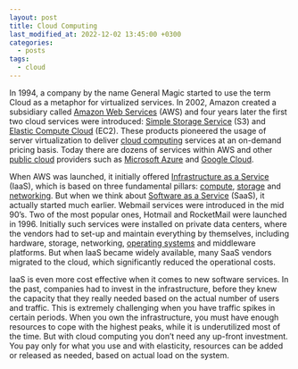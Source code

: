 ```yaml
---
layout: post
title: Cloud Computing
last_modified_at: 2022-12-02 13:45:00 +0300
categories: 
  - posts
tags:
  - cloud
---
```


In 1994, a company by the name General Magic started to use the term Cloud as a metaphor for virtualized services. In 2002, Amazon created a subsidiary called [Amazon Web Services](https://aws.amazon.com/) (AWS) and four years later the first two cloud services were introduced: [Simple Storage Service](https://aws.amazon.com/s3/) (S3) and [Elastic Compute Cloud](https://aws.amazon.com/ec2/) (EC2). These products pioneered the usage of server virtualization to deliver [cloud computing](/wiki/cloud) services at an on-demand pricing basis. Today there are dozens of services within AWS and other [public cloud](/wiki/cloud#public-cloud) providers such as [Microsoft Azure](https://azure.microsoft.com/en-us/) and [Google Cloud](https://cloud.google.com/). 

When AWS was launched, it initially offered [Infrastructure as a Service](/wiki/cloud#iaas) (IaaS), which is based on three fundamental pillars: [compute](/wiki/hardware), [storage](/wiki/storage) and [networking](/wiki/network). But when we think about [Software as a Service](/wiki/cloud#saas) (SaaS), it actually started much earlier. Webmail services were introduced in the mid 90’s. Two of the most popular ones, Hotmail and RocketMail were launched in 1996. Initially such services were installed on private data centers, where the vendors had to set-up and maintain everything by themselves, including hardware, storage, networking, [operating systems](/wiki/os) and middleware platforms. But when IaaS became widely available, many SaaS vendors migrated to the cloud, which significantly reduced the operational costs. 

IaaS is even more cost effective when it comes to new software services. In the past, companies had to invest in the infrastructure, before they knew the capacity that they really needed based on the actual number of users and traffic. This is extremely challenging when you have traffic spikes in certain periods. When you own the infrastructure, you must have enough resources to cope with the highest peaks, while it is underutilized most of the time. 
But with cloud computing you don’t need any up-front investment. You pay only for what you use and with elasticity, resources can be added or released as needed, based on actual load on the system. 


